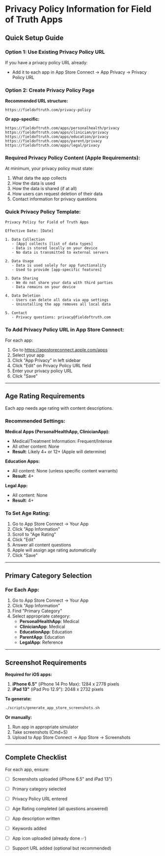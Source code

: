 # Privacy Policy Information for Field of Truth Apps

## Quick Setup Guide

### Option 1: Use Existing Privacy Policy URL
If you have a privacy policy URL already:
- Add it to each app in App Store Connect → App Privacy → Privacy Policy URL

### Option 2: Create Privacy Policy Page

**Recommended URL structure:**
```
https://fieldoftruth.com/privacy-policy
```

**Or app-specific:**
```
https://fieldoftruth.com/apps/personalhealth/privacy
https://fieldoftruth.com/apps/clinician/privacy
https://fieldoftruth.com/apps/education/privacy
https://fieldoftruth.com/apps/parent/privacy
https://fieldoftruth.com/apps/legal/privacy
```

### Required Privacy Policy Content (Apple Requirements):

At minimum, your privacy policy must state:
1. What data the app collects
2. How the data is used
3. How the data is shared (if at all)
4. How users can request deletion of their data
5. Contact information for privacy questions

### Quick Privacy Policy Template:

```
Privacy Policy for Field of Truth Apps

Effective Date: [Date]

1. Data Collection
   - [App] collects [list of data types]
   - Data is stored locally on your device
   - No data is transmitted to external servers

2. Data Usage
   - Data is used solely for app functionality
   - Used to provide [app-specific features]

3. Data Sharing
   - We do not share your data with third parties
   - Data remains on your device

4. Data Deletion
   - Users can delete all data via app settings
   - Uninstalling the app removes all local data

5. Contact
   - Privacy questions: privacy@fieldoftruth.com
```

### To Add Privacy Policy URL in App Store Connect:

For each app:
1. Go to https://appstoreconnect.apple.com/apps
2. Select your app
3. Click "App Privacy" in left sidebar
4. Click "Edit" on Privacy Policy URL field
5. Enter your privacy policy URL
6. Click "Save"

---

## Age Rating Requirements

Each app needs age rating with content descriptions.

### Recommended Settings:

**Medical Apps (PersonalHealthApp, ClinicianApp):**
- Medical/Treatment Information: Frequent/Intense
- All other content: None
- **Result**: Likely 4+ or 12+ (Apple will determine)

**Education Apps:**
- All content: None (unless specific content warrants)
- **Result**: 4+

**Legal App:**
- All content: None
- **Result**: 4+

### To Set Age Rating:

1. Go to App Store Connect → Your App
2. Click "App Information"
3. Scroll to "Age Rating"
4. Click "Edit"
5. Answer all content questions
6. Apple will assign age rating automatically
7. Click "Save"

---

## Primary Category Selection

### For Each App:

1. Go to App Store Connect → Your App
2. Click "App Information"
3. Find "Primary Category"
4. Select appropriate category:
   - **PersonalHealthApp**: Medical
   - **ClinicianApp**: Medical
   - **EducationApp**: Education
   - **ParentApp**: Education
   - **LegalApp**: Reference

---

## Screenshot Requirements

**Required for iOS apps:**

1. **iPhone 6.5"** (iPhone 14 Pro Max): 1284 x 2778 pixels
2. **iPad 13"** (iPad Pro 12.9"): 2048 x 2732 pixels

**To generate:**
```bash
./scripts/generate_app_store_screenshots.sh
```

**Or manually:**
1. Run app in appropriate simulator
2. Take screenshots (Cmd+S)
3. Upload to App Store Connect → App Store → Screenshots

---

## Complete Checklist

For each app, ensure:
- [ ] Screenshots uploaded (iPhone 6.5" and iPad 13")
- [ ] Primary category selected
- [ ] Privacy Policy URL entered
- [ ] Age Rating completed (all questions answered)
- [ ] App description written
- [ ] Keywords added
- [ ] App icon uploaded (already done ✅)
- [ ] Support URL added (optional but recommended)

